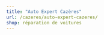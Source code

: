 ```yaml
---
title: "Auto Expert Cazères"
url: /cazeres/auto-expert-cazeres/
shop: réparation de voitures
---
```

